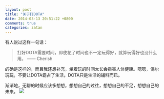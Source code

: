```yaml
---
layout: post
title: "关于打DOTA"
date: 2014-03-13 20:51:22 +0800
comments: true
categories: zatan 
---
```

有人说过这样一句话：
> 打好DOTA需要时间，即使花了时间也不一定玩得好，就算玩得好也没什么用。
—— Cherish

的确是这样的，而且我还想补充，坐着玩的时间太长会损害人体健康。嗯嗯，偶尔玩玩，不要让DOTA霸占了生活，DOTA只是生活的辅料而已。

渐渐地，无聊的时候应该多想想，想想自己的过往，想想自己的不足，想想自己的未来。
![](http://a2bgeekblog.qiniudn.com/image/png/thinking.jpg)
